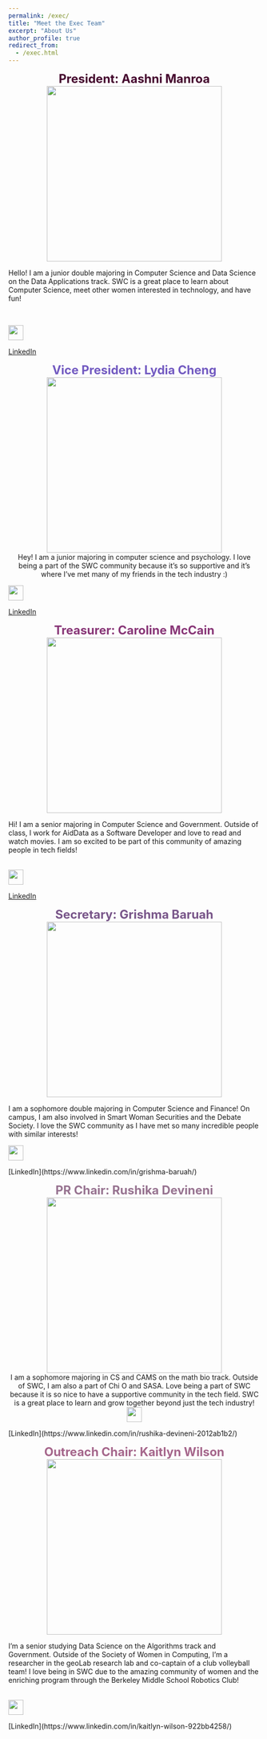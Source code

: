 ```yaml
---
permalink: /exec/
title: "Meet the Exec Team"
excerpt: "About Us"
author_profile: true
redirect_from: 
  - /exec.html
--- 
```

<p align="center">
  <font size = "5"> <span style = "color: #45062E"> <b> President: Aashni Manroa </b> </span> </font> <br>
  <img src= "/new_site/images/aashni_2023.jpg" width="350" height="350" > 
  
  <br>
  
  Hello! I am a junior double majoring in Computer Science and Data Science on the Data Applications track. SWC is a great place to learn about Computer Science, meet other women interested in technology, and have fun!
  
  <br>
  
  
</p>
  <img src="https://cdn-icons-png.flaticon.com/512/174/174857.png" width="30" height="30" align = "center"> 
  
  [LinkedIn](https://www.linkedin.com/in/aashni-manroa-954a11180/) 

<p align="center">
  <font size = "5"> <span style = "color: #725AC1"> <b> Vice President: Lydia Cheng </b> </span> </font> <br> 
  <img src= "/new_site/images/lydia_2023.jpg" width="350" height="350" > 
  
  <br>
  Hey! I am a junior majoring in computer science and psychology. I love being a part of the SWC community because it’s so supportive and it’s where I’ve met many of my friends in the tech industry :) 
  <br>
  
  
  
  </p>
  <img src="https://cdn-icons-png.flaticon.com/512/174/174857.png" width="30" height="30" align = "center"> 
  
  [LinkedIn](https://www.linkedin.com/in/lydia-cheng-09a4101b3/) 

<p align="center">
  <font size = "5"> <span style = "color: #883677"> <b> Treasurer: Caroline McCain </b> </span> </font> <br> 
  <img src= "/new_site/images/caroline_2023.jpg" width="350" height="350" >

  <br>
  
  Hi! I am a senior majoring in Computer Science and Government. Outside of class, I work for AidData as a Software Developer and love to read and watch movies. I am so excited to be part of this community of amazing people in tech fields!
  
  <br>
  
  <img src="https://cdn-icons-png.flaticon.com/512/174/174857.png" width="30" height="30"> 
  
  </p>
  
  [LinkedIn](https://www.linkedin.com/in/caroline-mccain/) 

<p align="center">
  <font size = "5"> <span style = "color: #785589"> <b> Secretary: Grishma Baruah </b> </span> </font> <br> 
  <img src= "/new_site/images/grishma_2023.jpg" width="350" height="350" >

  <br>
  
  I am a sophomore double majoring in Computer Science and Finance! On campus, I am also involved in Smart Woman Securities and the Debate Society. I love the SWC community as I have met so many incredible people with similar interests!
  <br>
  
  <img src="https://cdn-icons-png.flaticon.com/512/174/174857.png" width="30" height="30"> 
  
  
  </p>
  [LinkedIn](https://www.linkedin.com/in/grishma-baruah/) 


<p align="center">
  <font size = "5"> <span style = "color: #977390"> <b> PR Chair: Rushika Devineni </b> </span> </font> <br> 
  <img src= "/new_site/images/rushika_2023.jpg" width="350" height="350" >

  <br>
  I am a sophomore majoring in CS and CAMS on the math bio track. Outside of SWC, I am also a part of Chi O and SASA. Love being a part of SWC because it is so nice to have a supportive community in the tech field. SWC is a great place to learn and grow together beyond just the tech industry!
  
  <br>
  
  <img src="https://cdn-icons-png.flaticon.com/512/174/174857.png" width="30" height="30"> 
  
  </p>
  [LinkedIn](https://www.linkedin.com/in/rushika-devineni-2012ab1b2/) 

<p align="center">
  <font size = "5"> <span style = "color: #A5668B"> <b> Outreach Chair: Kaitlyn Wilson </b> </span> </font> <br> 
  <img src= "/new_site/images/kaitlyn_2023.jpg" width="350" height="350" >
  
  <br>
  
  I’m a senior studying Data Science on the Algorithms track and Government. Outside of the Society of Women in Computing, I’m a researcher in the geoLab research lab and co-captain of a club volleyball team! I love being in SWC due to the amazing community of women and the enriching program through the Berkeley Middle School Robotics Club! 
  
  <br>
  
  <img src="https://cdn-icons-png.flaticon.com/512/174/174857.png" width="30" height="30"> 
  
  </p>
  [LinkedIn](https://www.linkedin.com/in/kaitlyn-wilson-922bb4258/)


